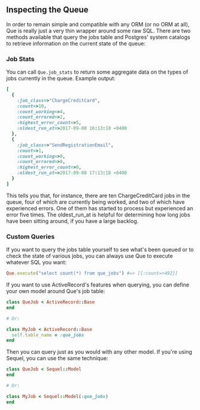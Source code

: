 ## Inspecting the Queue

In order to remain simple and compatible with any ORM (or no ORM at all), Que is really just a very thin wrapper around some raw SQL. There are two methods available that query the jobs table and Postgres' system catalogs to retrieve information on the current state of the queue:

### Job Stats

You can call `Que.job_stats` to return some aggregate data on the types of jobs currently in the queue. Example output:

```ruby
[
  {
    :job_class=>"ChargeCreditCard",
    :count=>10,
    :count_working=>4,
    :count_errored=>2,
    :highest_error_count=>5,
    :oldest_run_at=>2017-09-08 16:13:18 -0400
  },
  {
    :job_class=>"SendRegistrationEmail",
    :count=>1,
    :count_working=>0,
    :count_errored=>0,
    :highest_error_count=>0,
    :oldest_run_at=>2017-09-08 17:13:18 -0400
  }
]
```

This tells you that, for instance, there are ten ChargeCreditCard jobs in the queue, four of which are currently being worked, and two of which have experienced errors. One of them has started to process but experienced an error five times. The oldest_run_at is helpful for determining how long jobs have been sitting around, if you have a large backlog.

### Custom Queries

If you want to query the jobs table yourself to see what's been queued or to check the state of various jobs, you can always use Que to execute whatever SQL you want:

```ruby
Que.execute("select count(*) from que_jobs") #=> [{:count=>492}]
```

If you want to use ActiveRecord's features when querying, you can define your own model around Que's job table:

```ruby
class QueJob < ActiveRecord::Base
end

# Or:

class MyJob < ActiveRecord::Base
  self.table_name = :que_jobs
end
```

Then you can query just as you would with any other model. If you're using Sequel, you can use the same technique:

```ruby
class QueJob < Sequel::Model
end

# Or:

class MyJob < Sequel::Model(:que_jobs)
end
```
